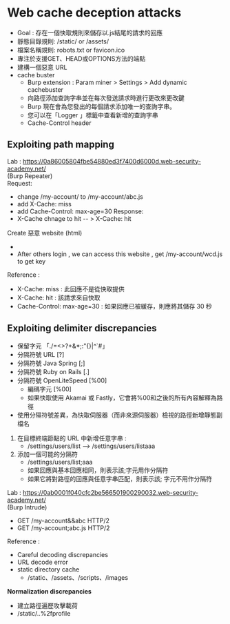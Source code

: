 # Web cache deception attacks
- Goal : 存在一個快取規則來儲存以.js結尾的請求的回應
- 靜態目錄規則: /static/ or /assets/
- 檔案名稱規則: robots.txt or favicon.ico
- 專注於支援GET、HEAD或OPTIONS方法的端點
- 建構一個惡意 URL
- cache buster
	- Burp extension : Param miner > Settings > Add dynamic cachebuster
	- 向路徑添加查詢字串並在每次發送請求時進行更改來更改鍵
	- Burp 現在會為您發出的每個請求添加唯一的查詢字串。
	- 您可以在「Logger 」標籤中查看新增的查詢字串
	- Cache-Control header
 
## Exploiting path mapping
 Lab : https://0a86005804fbe54880ed3f7400d6000d.web-security-academy.net/ <br>
  (Burp Repeater)<br>
Request:
- change /my-account/ to /my-account/abc.js
- add X-Cache: miss 
- add Cache-Control: max-age=30 
Response:
- X-Cache chnage to hit -- > X-Cache: hit  <br>

Create 惡意 website (html)
- <script>document.location="https://YOUR-LAB-ID.web-security-academy.net/my-account/wcd.js"</script>
- After others login , we can access this website , get /my-account/wcd.js to get key  <br>

Reference : 
- X-Cache: miss : 此回應不是從快取提供
- X-Cache: hit : 該請求來自快取
- Cache-Control: max-age=30 : 如果回應已被緩存，則應將其儲存 30 秒

## Exploiting delimiter discrepancies
- 保留字元 「./\=<>?+&*;:"{}|^`#」
- 分隔符號 URL  [?]
- 分隔符號 Java Spring [;]
- 分隔符號 Ruby on Rails [.]
- 分隔符號 OpenLiteSpeed  [%00]
	- 編碼字元 [%00]
	- 如果快取使用 Akamai 或 Fastly，它會將%00和之後的所有內容解釋為路徑
 - 使用分隔符號差異，為快取伺服器（而非來源伺服器）檢視的路徑新增靜態副檔名  <br>

1. 在目標終端節點的 URL 中新增任意字串 :
    - /settings/users/list --> /settings/users/listaaa
2. 添加一個可能的分隔符
    - /settings/users/list;aaa
    -  如果回應與基本回應相同，則表示該;字元用作分隔符
    -  如果它將對路徑的回應與任意字串匹配，則表示該; 字元不用作分隔符

Lab : https://0ab0001f040cfc2be566501900290032.web-security-academy.net/  <br>
  (Burp Intrude) 
  - GET /my-account&&abc HTTP/2
  - GET /my-account;abc.js HTTP/2 <br>
  
Reference : 
- Careful decoding discrepancies
- URL decode error 
- static directory cache
  - /static、/assets、/scripts、/images

**Normalization discrepancies**
- 建立路徑遍歷攻擊載荷
- /static/..%2fprofile


















   
